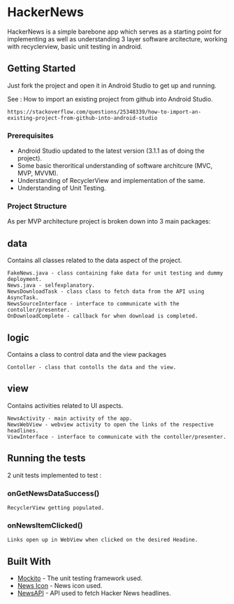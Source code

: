 # HackerNews

HackerNews is a simple barebone app which serves as a starting point for implementing as well as understanding 3 layer software arcitecture, working with recyclerview, basic unit testing in android.

## Getting Started

Just fork the project and open it in Android Studio to get up and running. 

See : How to import an existing project from github into Android Studio.

```
https://stackoverflow.com/questions/25348339/how-to-import-an-existing-project-from-github-into-android-studio
```

### Prerequisites

* Android Studio updated to the latest version (3.1.1 as of doing the project).
* Some basic theroritical understanding of software architcure (MVC, MVP, MVVM).
* Understanding of RecyclerView and implementation of the same.
* Understanding of Unit Testing.

### Project Structure

As per MVP architecture project is broken down into 3 main packages:

## data

Contains all classes related to the data aspect of the project.

```
FakeNews.java - class containing fake data for unit testing and dummy deployment.
News.java - selfexplanatory.
NewsDownloadTask - class class to fetch data from the API using AsyncTask.
NewsSourceInterface - interface to communicate with the contoller/presenter.
OnDownloadComplete - callback for when download is completed.
```

## logic

Contains a class to control data and the view packages

```
Contoller - class that contolls the data and the view.
```

## view

Contains activities related to UI aspects.

```
NewsActivity - main activity of the app.
NewsWebView - webview activity to open the links of the respective headlines.
ViewInterface - interface to communicate with the contoller/presenter.  
```


## Running the tests

2 unit tests implemented to test :

### onGetNewsDataSuccess()

```
RecyclerView getting populated.
```

### onNewsItemClicked()

```
Links open up in WebView when clicked on the desired Headine. 
```

## Built With

* [Mockito](http://site.mockito.org/) - The unit testing framework used.
* [News Icon](https://materialdesignicons.com/) - News icon used.
* [NewsAPI](https://newsapi.org/) - API used to fetch Hacker News headlines.
